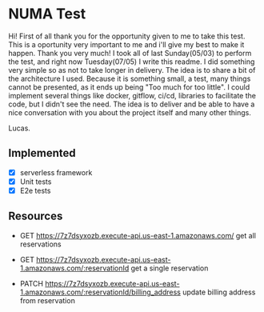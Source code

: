 # NUMA Test

  Hi! First of all thank you for the opportunity given to me to take this test. This is a oportunity very important to me and i'll give my best to make it happen. Thank you very much!
  I took all of last Sunday(05/03) to perform the test, and right now Tuesday(07/05) I write this readme.
  I did something very simple so as not to take longer in delivery. The idea is to share a bit of the architecture I used. Because it is something small, a test, many things cannot be presented, as it ends up being "Too much for too little". I could implement several things like docker, gitflow, ci/cd, libraries to facilitate the code, but I didn't see the need.
  The idea is to deliver and be able to have a nice conversation with you about the project itself and many other things.
  
  Lucas.

  ## Implemented

  - [x] serverless framework
  - [x] Unit tests
  - [x] E2e tests

## Resources
  - GET https://7z7dsyxozb.execute-api.us-east-1.amazonaws.com/
      get all reservations


  - GET https://7z7dsyxozb.execute-api.us-east-1.amazonaws.com/:reservationId
      get a single reservation


  - PATCH https://7z7dsyxozb.execute-api.us-east-1.amazonaws.com/:reservationId/billing_address
      update billing address from reservation
